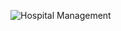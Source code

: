 ![Hospital Management](https://github.com/user-attachments/assets/04cd3b3f-e674-4bbf-b070-ec4fd2813cb1)
